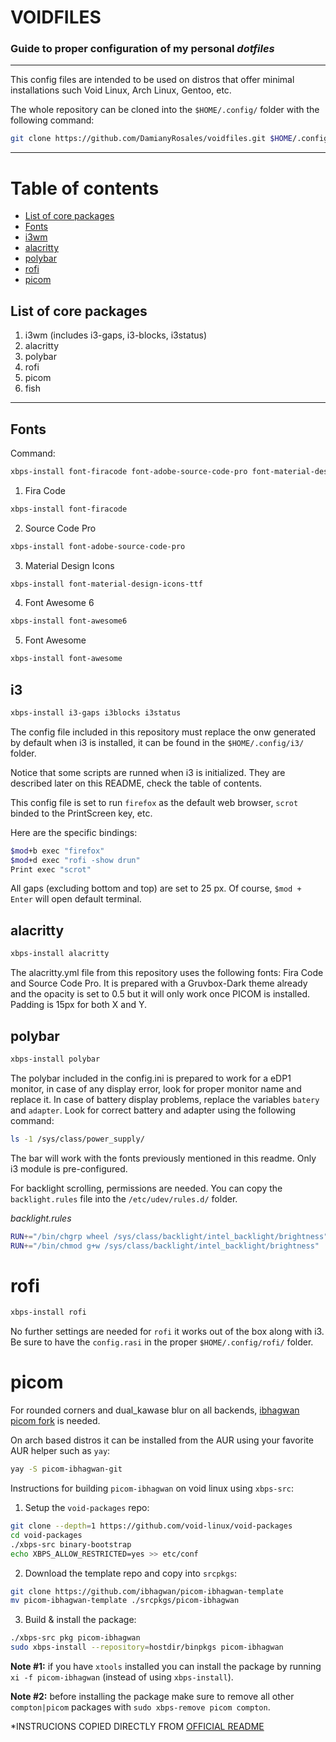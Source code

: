 # **VOIDFILES**
### Guide to proper configuration of my personal ***dotfiles***

---

This config files are intended to be used on distros that offer minimal installations such Void Linux, Arch Linux, Gentoo, etc.

The whole repository can be cloned into the ```$HOME/.config/``` folder with the following command:

```bash
git clone https://github.com/DamianyRosales/voidfiles.git $HOME/.config/
```

---

# Table of contents
- [List of core packages](#corepackages)
- [Fonts](#fonts)
- [i3wm](#i3)
- [alacritty](#alacritty)
- [polybar](#polybar)
- [rofi](#rofi)
- [picom](#picom)

## List of core packages <a name="corepackages"></a>

1. i3wm (includes i3-gaps, i3-blocks, i3status)
2. alacritty
3. polybar
4. rofi
5. picom
6. fish

---


## Fonts <a name="fonts"></a>

Command:
```bash
xbps-install font-firacode font-adobe-source-code-pro font-material-design-icons-ttf font-awesome6 font-awesome
```

1. Fira Code
```bash
xbps-install font-firacode
```
2. Source Code Pro
```bash
xbps-install font-adobe-source-code-pro
```
3. Material Design Icons
```bash
xbps-install font-material-design-icons-ttf
```
4. Font Awesome 6
```bash
xbps-install font-awesome6
```
5. Font Awesome
```bash
xbps-install font-awesome
```


## i3 <a name="i3"></a>

```bash
xbps-install i3-gaps i3blocks i3status
```

The config file included in this repository must replace the onw generated by default when i3 is installed, it can be found in the ```$HOME/.config/i3/``` folder.

Notice that some scripts are runned when i3 is initialized. They are described later on this README, check the table of contents.

This config file is set to run ```firefox``` as the default web browser, ```scrot``` binded to the PrintScreen key, etc.

Here are the specific bindings:


```bash
$mod+b exec "firefox"
$mod+d exec "rofi -show drun"
Print exec "scrot"
```

All gaps (excluding bottom and top) are set to 25 px.
Of course, ```$mod + Enter``` will open default terminal.


## alacritty <a name="alacritty"></a>

```bash
xbps-install alacritty
```

The alacritty.yml file from this repository uses the following fonts: Fira Code and Source Code Pro.
It is prepared with a Gruvbox-Dark theme already and the opacity is set to 0.5 but it will only work once PICOM is installed.
Padding is 15px for both X and Y.

## polybar <a name="polybar"></a>

```bash
xbps-install polybar
```

The polybar included in the config.ini is prepared to work for a eDP1 monitor, in case of any display error, look for proper monitor name and replace it.
In case of battery display problems, replace the variables ```batery``` and ```adapter```. Look for correct battery and adapter using the following command:

```bash
ls -1 /sys/class/power_supply/
```

The bar will work with the fonts previously mentioned in this readme. Only i3 module is pre-configured.

For backlight scrolling, permissions are needed. You can copy the ```backlight.rules``` file into the ```/etc/udev/rules.d/``` folder.

*backlight.rules*
```bash
RUN+="/bin/chgrp wheel /sys/class/backlight/intel_backlight/brightness"
RUN+="/bin/chmod g+w /sys/class/backlight/intel_backlight/brightness"
```


# rofi <a name="rofi"></a>

```bash
xbps-install rofi
```

No further settings are needed for ```rofi``` it works out of the box along with i3. Be sure to have the ```config.rasi``` in the proper ```$HOME/.config/rofi/``` folder.

# picom <a name="picom"></a>

For rounded corners and dual_kawase blur on all backends, <a href="https://github.com/ibhagwan/picom">ibhagwan picom fork</a> is needed.

On arch based distros it can be installed from the AUR using your favorite AUR helper such as ```yay```:

```bash
yay -S picom-ibhagwan-git
```

Instructions for building `picom-ibhagwan` on void linux using `xbps-src`:

1. Setup the `void-packages` repo:

```sh
git clone --depth=1 https://github.com/void-linux/void-packages
cd void-packages
./xbps-src binary-bootstrap
echo XBPS_ALLOW_RESTRICTED=yes >> etc/conf
```

2. Download the template repo and copy into `srcpkgs`:

```sh
git clone https://github.com/ibhagwan/picom-ibhagwan-template
mv picom-ibhagwan-template ./srcpkgs/picom-ibhagwan
```

3. Build & install the package:

```sh
./xbps-src pkg picom-ibhagwan
sudo xbps-install --repository=hostdir/binpkgs picom-ibhagwan 
```

**Note #1:** if you have `xtools` installed you can install the package by running `xi -f picom-ibhagwan` (instead of using `xbps-install`).

**Note #2:** before installing the package make sure to remove all other `compton|picom` packages with `sudo xbps-remove picom compton`.

*INSTRUCIONS COPIED DIRECTLY FROM <a href="https://github.com/ibhagwan/picom-ibhagwan-template/blob/master/README.md">OFFICIAL README</a>

